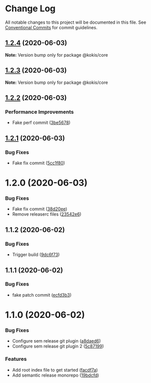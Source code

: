 # Change Log

All notable changes to this project will be documented in this file.
See [Conventional Commits](https://conventionalcommits.org) for commit guidelines.

## [1.2.4](https://github.com/pupudu/kokis/compare/@kokis/core@1.2.3...@kokis/core@1.2.4) (2020-06-03)

**Note:** Version bump only for package @kokis/core





## [1.2.3](https://github.com/pupudu/kokis/compare/@kokis/core@1.2.2...@kokis/core@1.2.3) (2020-06-03)

**Note:** Version bump only for package @kokis/core





## [1.2.2](https://github.com/pupudu/kokis/compare/@kokis/core@1.2.1...@kokis/core@1.2.2) (2020-06-03)


### Performance Improvements

* Fake perf commit ([3be5678](https://github.com/pupudu/kokis/commit/3be5678be5c93db50733dcda8730c2cac7a8a513))





## [1.2.1](https://github.com/pupudu/kokis/compare/@kokis/core@1.2.0...@kokis/core@1.2.1) (2020-06-03)


### Bug Fixes

* Fake fix commit ([5cc1f80](https://github.com/pupudu/kokis/commit/5cc1f8061c6a952d0e911c3e0f58fd84c86eae8b))





# 1.2.0 (2020-06-03)


### Bug Fixes

* Fake fix commit ([38d20ee](https://github.com/pupudu/kokis/commit/38d20ee2ef8e76dbaead4e05d260466bcb35530c))
* Remove releaserc files ([23542e6](https://github.com/pupudu/kokis/commit/23542e6c0a7d7ea2fe143c996d2194a7df88047f))



## 1.1.2 (2020-06-02)


### Bug Fixes

* Trigger build ([9dc6f73](https://github.com/pupudu/kokis/commit/9dc6f73d2ba03269edc263f914820c805d992644))



## 1.1.1 (2020-06-02)


### Bug Fixes

* fake patch commit ([ecfd3b3](https://github.com/pupudu/kokis/commit/ecfd3b314ad880d70780764e8492630c7f7098db))



# 1.1.0 (2020-06-02)


### Bug Fixes

* Configure sem release git plugin ([a8daed6](https://github.com/pupudu/kokis/commit/a8daed62290b347307c5f11f5cd219b01c98e33e))
* Configure sem release git plugin 2 ([5c87199](https://github.com/pupudu/kokis/commit/5c87199d2392070302633396c9170b260fa49722))


### Features

* Add root index file to get started ([facdf7a](https://github.com/pupudu/kokis/commit/facdf7ad86f60504c0723107dac9d2bec1823b5d))
* Add semantic release monorepo ([19bdcfd](https://github.com/pupudu/kokis/commit/19bdcfd033ce5e49cc4ec37c13d5f249e9b6d909))
